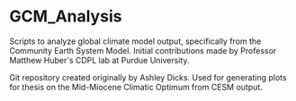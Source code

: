 # GCM_Analysis
Scripts to analyze global climate model output, specifically from the Community Earth System Model. Initial contributions made by Professor Matthew Huber's CDPL lab at Purdue University.

Git repository created originally by Ashley Dicks.
Used for generating plots for thesis on the Mid-Miocene Climatic Optimum from CESM output.
